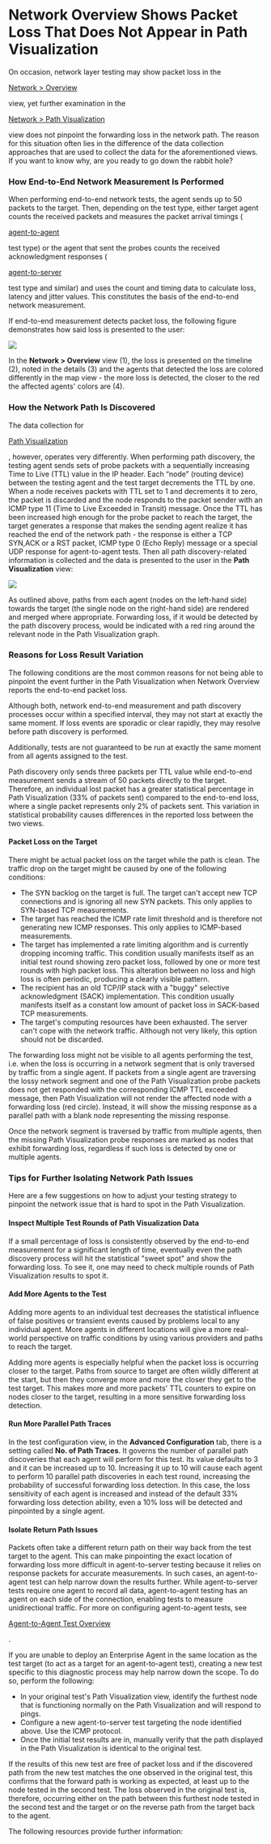 # Network Overview Shows Packet Loss That Does Not Appear in Path Visualization

On occasion, network layer testing may show packet loss in the

[Network > Overview](https://docs.thousandeyes.com/product-documentation/thousandeyes-basics/using-the-network-overview)

view, yet further examination in the

[Network > Path Visualization](broken-reference)

view does not pinpoint the forwarding loss in the network path. The reason for this situation often lies in the difference of the data collection approaches that are used to collect the data for the aforementioned views. If you want to know why, are you ready to go down the rabbit hole?

### How End-to-End Network Measurement Is Performed <a href="#how-end-to-end-network-measurement-is-performed" id="how-end-to-end-network-measurement-is-performed"></a>

When performing end-to-end network tests, the agent sends up to 50 packets to the target. Then, depending on the test type, either target agent counts the received packets and measures the packet arrival timings (

[agent-to-agent](https://docs.thousandeyes.com/product-documentation/tests/agent-to-agent-test-overview)

test type) or the agent that sent the probes counts the received acknowledgment responses (

[agent-to-server](https://docs.thousandeyes.com/product-documentation/advanced-troubleshooting/network-tests-explained)

test type and similar) and uses the count and timing data to calculate loss, latency and jitter values. This constitutes the basis of the end-to-end network measurement.

If end-to-end measurement detects packet loss, the following figure demonstrates how said loss is presented to the user:

![](https://2360053865-files.gitbook.io/\~/files/v0/b/gitbook-x-prod.appspot.com/o/spaces%2F-M4QARF6s57qxMrOHDTZ%2Fuploads%2Fgit-blob-a155a6b396513bcfd3f985853a21db62ae2d07fc%2Fproduct-documentation\_tests\_network-overview-shows-packet-loss-that-does-not-appear-in-path-visualization-1.png?alt=media)

In the **Network > Overview** view (1), the loss is presented on the timeline (2), noted in the details (3) and the agents that detected the loss are colored differently in the map view - the more loss is detected, the closer to the red the affected agents' colors are (4).

### How the Network Path Is Discovered <a href="#how-the-network-path-is-discovered" id="how-the-network-path-is-discovered"></a>

The data collection for

[Path Visualization](broken-reference)

, however, operates very differently. When performing path discovery, the testing agent sends sets of probe packets with a sequentially increasing Time to Live (TTL) value in the IP header. Each “node” (routing device) between the testing agent and the test target decrements the TTL by one. When a node receives packets with TTL set to 1 and decrements it to zero, the packet is discarded and the node responds to the packet sender with an ICMP type 11 (Time to Live Exceeded in Transit) message. Once the TTL has been increased high enough for the probe packet to reach the target, the target generates a response that makes the sending agent realize it has reached the end of the network path - the response is either a TCP SYN,ACK or a RST packet, ICMP type 0 (Echo Reply) message or a special UDP response for agent-to-agent tests. Then all path discovery-related information is collected and the data is presented to the user in the **Path Visualization** view:

![](https://2360053865-files.gitbook.io/\~/files/v0/b/gitbook-x-prod.appspot.com/o/spaces%2F-M4QARF6s57qxMrOHDTZ%2Fuploads%2Fgit-blob-a18c7559eb789297069c874c4b082ecf6d4391f3%2Fproduct-documentation\_tests\_network-overview-shows-packet-loss-that-does-not-appear-in-path-visualization-2.png?alt=media)

As outlined above, paths from each agent (nodes on the left-hand side) towards the target (the single node on the right-hand side) are rendered and merged where appropriate. Forwarding loss, if it would be detected by the path discovery process, would be indicated with a red ring around the relevant node in the Path Visualization graph.

### Reasons for Loss Result Variation <a href="#reasons-for-loss-result-variation" id="reasons-for-loss-result-variation"></a>

The following conditions are the most common reasons for not being able to pinpoint the event further in the Path Visualization when Network Overview reports the end-to-end packet loss.

Although both, network end-to-end measurement and path discovery processes occur within a specified interval, they may not start at exactly the same moment. If loss events are sporadic or clear rapidly, they may resolve before path discovery is performed.

Additionally, tests are not guaranteed to be run at exactly the same moment from all agents assigned to the test.

Path discovery only sends three packets per TTL value while end-to-end measurement sends a stream of 50 packets directly to the target. Therefore, an individual lost packet has a greater statistical percentage in Path Visualization (33% of packets sent) compared to the end-to-end loss, where a single packet represents only 2% of packets sent. This variation in statistical probability causes differences in the reported loss between the two views.

#### Packet Loss on the Target <a href="#packet-loss-on-the-target" id="packet-loss-on-the-target"></a>

There might be actual packet loss on the target while the path is clean. The traffic drop on the target might be caused by one of the following conditions:

* The SYN backlog on the target is full. The target can't accept new TCP connections and is ignoring all new SYN packets. This only applies to SYN-based TCP measurements.
* The target has reached the ICMP rate limit threshold and is therefore not generating new ICMP responses. This only applies to ICMP-based measurements.
* The target has implemented a rate limiting algorithm and is currently dropping incoming traffic. This condition usually manifests itself as an initial test round showing zero packet loss, followed by one or more test rounds with high packet loss. This alteration between no loss and high loss is often periodic, producing a clearly visible pattern.
* The recipient has an old TCP/IP stack with a "buggy" selective acknowledgment (SACK) implementation. This condition usually manifests itself as a constant low amount of packet loss in SACK-based TCP measurements.
* The target's computing resources have been exhausted. The server can't cope with the network traffic. Although not very likely, this option should not be discarded.

The forwarding loss might not be visible to all agents performing the test, i.e. when the loss is occurring in a network segment that is only traversed by traffic from a single agent. If packets from a single agent are traversing the lossy network segment and one of the Path Visualization probe packets does not get responded with the corresponding ICMP TTL exceeded message, then Path Visualization will not render the affected node with a forwarding loss (red circle). Instead, it will show the missing response as a parallel path with a blank node representing the missing response.

Once the network segment is traversed by traffic from multiple agents, then the missing Path Visualization probe responses are marked as nodes that exhibit forwarding loss, regardless if such loss is detected by one or multiple agents.

### Tips for Further Isolating Network Path Issues <a href="#tips-for-further-isolating-network-path-issues" id="tips-for-further-isolating-network-path-issues"></a>

Here are a few suggestions on how to adjust your testing strategy to pinpoint the network issue that is hard to spot in the Path Visualization.

#### Inspect Multiple Test Rounds of Path Visualization Data <a href="#inspect-multiple-test-rounds-of-path-visualization-data" id="inspect-multiple-test-rounds-of-path-visualization-data"></a>

If a small percentage of loss is consistently observed by the end-to-end measurement for a significant length of time, eventually even the path discovery process will hit the statistical "sweet spot" and show the forwarding loss. To see it, one may need to check multiple rounds of Path Visualization results to spot it.

#### Add More Agents to the Test <a href="#add-more-agents-to-the-test" id="add-more-agents-to-the-test"></a>

Adding more agents to an individual test decreases the statistical influence of false positives or transient events caused by problems local to any individual agent. More agents in different locations will give a more real-world perspective on traffic conditions by using various providers and paths to reach the target.

Adding more agents is especially helpful when the packet loss is occurring closer to the target. Paths from source to target are often wildly different at the start, but then they converge more and more the closer they get to the test target. This makes more and more packets' TTL counters to expire on nodes closer to the target, resulting in a more sensitive forwarding loss detection.

#### Run More Parallel Path Traces <a href="#run-more-parallel-path-traces" id="run-more-parallel-path-traces"></a>

In the test configuration view, in the **Advanced Configuration** tab, there is a setting called **No. of Path Traces**. It governs the number of parallel path discoveries that each agent will perform for this test. Its value defaults to 3 and it can be increased up to 10. Increasing it up to 10 will cause each agent to perform 10 parallel path discoveries in each test round, increasing the probability of successful forwarding loss detection. In this case, the loss sensitivity of each agent is increased and instead of the default 33% forwarding loss detection ability, even a 10% loss will be detected and pinpointed by a single agent.

#### Isolate Return Path Issues <a href="#isolate-return-path-issues" id="isolate-return-path-issues"></a>

Packets often take a different return path on their way back from the test target to the agent. This can make pinpointing the exact location of forwarding loss more difficult in agent-to-server testing because it relies on response packets for accurate measurements. In such cases, an agent-to-agent test can help narrow down the results further. While agent-to-server tests require one agent to record all data, agent-to-agent testing has an agent on each side of the connection, enabling tests to measure unidirectional traffic. For more on configuring agent-to-agent tests, see

[Agent-to-Agent Test Overview](https://docs.thousandeyes.com/product-documentation/tests/agent-to-agent-test-overview)

.

If you are unable to deploy an Enterprise Agent in the same location as the test target (to act as a target for an agent-to-agent test), creating a new test specific to this diagnostic process may help narrow down the scope. To do so, perform the following:

* In your original test's Path Visualization view, identify the furthest node that is functioning normally on the Path Visualization and will respond to pings.
* Configure a new agent-to-server test targeting the node identified above. Use the ICMP protocol.
* Once the initial test results are in, manually verify that the path displayed in the Path Visualization is identical to the original test.

If the results of this new test are free of packet loss and if the discovered path from the new test matches the one observed in the original test, this confirms that the forward path is working as expected, at least up to the node tested in the second test. The loss observed in the original test is, therefore, occurring either on the path between this furthest node tested in the second test and the target or on the reverse path from the target back to the agent.

The following resources provide further information:
